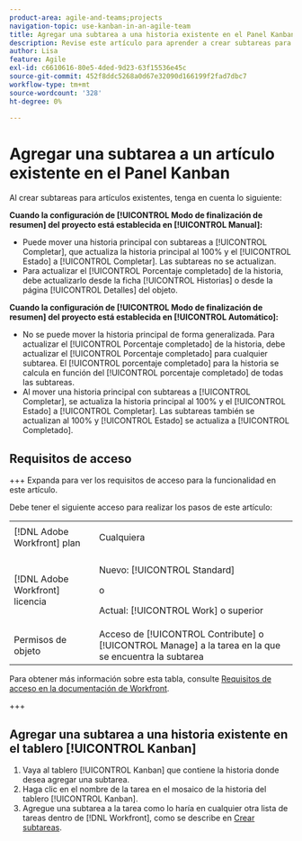 ```yaml
---
product-area: agile-and-teams;projects
navigation-topic: use-kanban-in-an-agile-team
title: Agregar una subtarea a una historia existente en el Panel Kanban
description: Revise este artículo para aprender a crear subtareas para historias existentes en el Panel Kanban.
author: Lisa
feature: Agile
exl-id: c6610616-80e5-4ded-9d23-63f15536e45c
source-git-commit: 452f8ddc5268a0d67e32090d166199f2fad7dbc7
workflow-type: tm+mt
source-wordcount: '328'
ht-degree: 0%

---
```


# Agregar una subtarea a un artículo existente en el Panel Kanban

Al crear subtareas para artículos existentes, tenga en cuenta lo siguiente:

**Cuando la configuración de [!UICONTROL Modo de finalización de resumen] del proyecto está establecida en [!UICONTROL Manual]:**

* Puede mover una historia principal con subtareas a [!UICONTROL Completar], que actualiza la historia principal al 100% y el [!UICONTROL Estado] a [!UICONTROL Completar]. Las subtareas no se actualizan.
* Para actualizar el [!UICONTROL Porcentaje completado] de la historia, debe actualizarlo desde la ficha [!UICONTROL Historias] o desde la página [!UICONTROL Detalles] del objeto.

**Cuando la configuración de [!UICONTROL Modo de finalización de resumen] del proyecto está establecida en [!UICONTROL Automático]:**

* No se puede mover la historia principal de forma generalizada. Para actualizar el [!UICONTROL Porcentaje completado] de la historia, debe actualizar el [!UICONTROL Porcentaje completado] para cualquier subtarea. El [!UICONTROL porcentaje completado] para la historia se calcula en función del [!UICONTROL porcentaje completado] de todas las subtareas.
* Al mover una historia principal con subtareas a [!UICONTROL Completar], se actualiza la historia principal al 100% y el [!UICONTROL Estado] a [!UICONTROL Completar]. Las subtareas también se actualizan al 100% y [!UICONTROL Estado] se actualiza a [!UICONTROL Completado].

## Requisitos de acceso

+++ Expanda para ver los requisitos de acceso para la funcionalidad en este artículo.

Debe tener el siguiente acceso para realizar los pasos de este artículo:

<table style="table-layout:auto"> 
 <col> 
 </col> 
 <col> 
 </col> 
 <tbody> 
  <tr> 
   <td role="rowheader">[!DNL Adobe Workfront] plan</td> 
   <td> <p>Cualquiera</p> </td> 
  </tr> 
  <tr> 
   <td role="rowheader">[!DNL Adobe Workfront] licencia</td> 
   <td> <p>Nuevo: [!UICONTROL Standard]</p> 
   o
   <p>Actual: [!UICONTROL Work] o superior</p> </td> 
  </tr>
  <tr> 
   <td role="rowheader">Permisos de objeto</td> 
   <td>Acceso de [!UICONTROL Contribute] o [!UICONTROL Manage] a la tarea en la que se encuentra la subtarea</td> 
  </tr> 
 </tbody> 
</table>

Para obtener más información sobre esta tabla, consulte [Requisitos de acceso en la documentación de Workfront](/help/quicksilver/administration-and-setup/add-users/access-levels-and-object-permissions/access-level-requirements-in-documentation.md).

+++

## Agregar una subtarea a una historia existente en el tablero [!UICONTROL Kanban]

1. Vaya al tablero [!UICONTROL Kanban] que contiene la historia donde desea agregar una subtarea.
1. Haga clic en el nombre de la tarea en el mosaico de la historia del tablero [!UICONTROL Kanban].
1. Agregue una subtarea a la tarea como lo haría en cualquier otra lista de tareas dentro de [!DNL Workfront], como se describe en [Crear subtareas](../../manage-work/tasks/create-tasks/create-subtasks.md).
